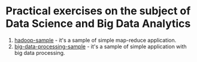 # Practical exercises on the subject of Data Science and Big Data Analytics

1) [hadoop-sample](./hadoop-sample) - it's a sample of simple map-reduce application.
2) [big-data-processing-sample](./big-data-processing-sample) - it's a sample of simple application with big data processing.
